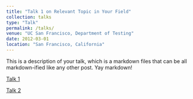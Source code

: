 ```yaml
---
title: "Talk 1 on Relevant Topic in Your Field"
collection: talks
type: "Talk"
permalink: /talks/
venue: "UC San Francisco, Department of Testing"
date: 2012-03-01
location: "San Francisco, California"
---
```


This is a description of your talk, which is a markdown files that can be all markdown-ified like any other post. Yay markdown!

[Talk 1](https://youtu.be/eBiffxhunrY?si=EqA8hYIJQ5bvOyQX)

[Talk 2](https://youtu.be/JD8VHxjYJoE?si=zzznT1rVW9KO--Ui)